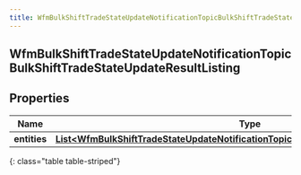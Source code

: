 ```yaml
---
title: WfmBulkShiftTradeStateUpdateNotificationTopicBulkShiftTradeStateUpdateResultListing
---
```


## WfmBulkShiftTradeStateUpdateNotificationTopicBulkShiftTradeStateUpdateResultListing

## Properties

| Name         | Type                                                                                                                                                                                                 | Description | Notes      |
| ------------ | ---------------------------------------------------------------------------------------------------------------------------------------------------------------------------------------------------- | ----------- | ---------- |
| **entities** | <!----><!---->[**List&lt;WfmBulkShiftTradeStateUpdateNotificationTopicBulkShiftTradeStateUpdateResult&gt;**](WfmBulkShiftTradeStateUpdateNotificationTopicBulkShiftTradeStateUpdateResult.md)<!----> |             | [optional] |

{: class="table table-striped"}
